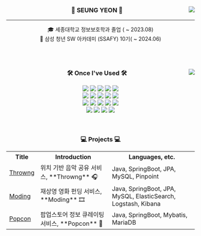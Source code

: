 <div align="center">
  
  <img align="right" src="http://mazassumnida.wtf/api/v2/generate_badge?boj=xofdus"/>
  
### 👋 SEUNG YEON 👋
---
  🎓 세종대학교 정보보호학과 졸업 ( ~ 2023.08)  
  🔎 삼성 청년 SW 아카데미 (SSAFY) 10기( ~ 2024.06)
 
<br>
<br>
 
</div>


<div align="center">
  
  <img align="right" src="https://github-readme-stats.vercel.app/api/top-langs/?username=sye0ni&layout=compact&theme=dracula&langs_count=8"/>
  
  ### 🛠 Once I've Used 🛠
 
  <img src="https://img.shields.io/badge/-JAVA-007396?style=flat-square&logo=java&logoColor=white"> 
  <img src="https://img.shields.io/badge/-Spring Boot-6DB33F?style=flat-square&logo=SpringBoot&logoColor=white"/> 
  <img src="https://img.shields.io/badge/-Gradle-02303A?style=flat-square&logo=Gradle"/>
<img src="https://img.shields.io/badge/Python-3776AB?style=flat-square&logo=Python&logoColor=white"/> 
<img src="https://img.shields.io/badge/Vue-4FC08D?style=flat-square&logo=Vue.js&logoColor=white"/> 

<br>

<img src="https://img.shields.io/badge/MySQL-4479A1?style=flat-square&logo=MySQL&logoColor=white"/> 
<img src="https://img.shields.io/badge/MariaDB-003545?style=flat-square&logo=MariaDB&logoColor=white"/> 
<img src="https://img.shields.io/badge/Redis-DC382D?style=flat-square&logo=Redis&logoColor=white"/> 
<img src="https://img.shields.io/badge/MongoDB-47A248?style=flat-square&logo=MongoDB&logoColor=white"/> 
<img src="https://img.shields.io/badge/Firebase-FFCA28?style=flat-square&logo=Firebase&logoColor=white"/>

  <br>
  <img src="https://img.shields.io/badge/Amazon AWS-232F3E?style=flat-square&logo=Amazon AWS&logoColor=white"/> 
        <img src="https://img.shields.io/badge/Amazon S3-569A31?style=flat-square&logo=Amazon S3&logoColor=white"/> 
  <img src="https://img.shields.io/badge/Ubuntu-E95420?style=flat-square&logo=Ubuntu&logoColor=white"/> 
<img src="https://img.shields.io/badge/Docker-2496ED?style=flat-square&logo=Docker&logoColor=white"/> 
<img src="https://img.shields.io/badge/Jenkins-D24939?style=flat-square&logo=Jenkins&logoColor=white"/> 
  <br>
    <img src="https://img.shields.io/badge/Jira-0052CC?style=flat-square&logo=Jira&logoColor=white"/> 
    <img src="https://img.shields.io/badge/Git-F05032?style=flat-square&logo=Git&logoColor=white"/> 
    <img src="https://img.shields.io/badge/GitHub-181717?style=flat-square&logo=GitHub&logoColor=white"/> 
   <img src="https://img.shields.io/badge/GitLab-FC6D26?style=flat-square&logo=GitLab&logoColor=white"/> 
  <br>
</div>

<br>
<br>
<div align="center">
  
  ### 💻 Projects 💻
<table>
  <tr>
    <th>Title</th>
    <th>Introduction</th>
    <th>Languages, etc.</th>
  </tr>
  <tr>
    <td><a href="[https://github.com/sye0ni/Throwng]">Throwng</a></td>
    <td> 위치 기반 음악 공유 서비스, **Throwng** 🎧 </td>
    <td> Java, SpringBoot, JPA, MySQL, Pinpoint </td>
  </tr>
  <tr>
    <td><a href="[https://github.com/sye0ni/Moding]">Moding</a></td>
    <td> 재상영 영화 펀딩 서비스, **Moding** 🎞 </td>
    <td> Java, SpringBoot, JPA, MySQL, ElasticSearch, Logstash, Kibana </td>
  </tr>
    <tr>
    <td><a href="[https://github.com/sye0ni/Popcon]">Popcon</a></td>
    <td> 팝업스토어 정보 큐레이팅 서비스, **Popcon** 🎁 </td>
    <td> Java, SpringBoot, Mybatis, MariaDB </td>
  </tr>
</table>
</div>
